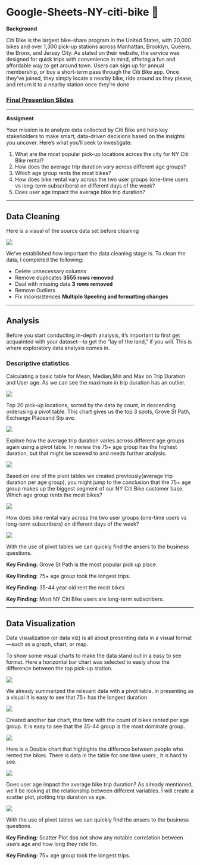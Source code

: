 # Google-Sheets-NY-citi-bike 🚴

**Background** 

 Citi Bike is the largest bike-share program in the United States, with 20,000 bikes and over 1,300 pick-up stations across Manhattan, Brooklyn, Queens, the Bronx, and Jersey City. As stated on their website, the service was designed for quick trips with convenience in mind, offering a fun and affordable way to get around town. Users can sign up for annual membership, or buy a short-term pass through the Citi Bike app. Once they’ve joined, they simply locate a nearby bike, ride around as they please, and return it to a nearby station once they’re done 

### [Final Presention Slides]()

***

**Assigment**

Your mission is to analyze data collected by Citi Bike and help key stakeholders to make smart, data-driven decisions based on the insights you uncover. Here’s what you’ll seek to investigate:

 1. What are the most popular pick-up locations across the city for NY Citi Bike rental?
 2. How does the average trip duration vary across different age groups?
 3. Which age group rents the most bikes?
 4. How does bike rental vary across the two user groups (one-time users vs long-term subscribers) on different days of the week?
 5. Does user age impact the average bike trip duration?
***
## **Data Cleaning** 

Here is a visual of the source data set before cleaning 

<image src="https://github.com/sgreenley/google-sheets-NY-citi-bike/blob/main/assets/Ny%20unclean.png" >

We’ve established how important the data cleaning stage is. To clean the data, I completed the following: 
- Delete unnecessary columns 
- Remove duplicates **3555 rows removed** 
- Deal with missing data **3 rows removed** 
- Remove Outliers
- Fix inconsistences **Multiple Speeling and formatting changes**
***

## **Analysis** 
Before you start conducting in-depth analysis, it’s important to first get acquainted with your dataset—to get the “lay of the land,” if you will. This is where exploratory data analysis comes in.

### Descriptive statistics 

Calculating a basic table for Mean, Median,Min and Max on Trip Duration and User age. As we can see the maximum in trip duration has an outlier. 

<image src="https://github.com/sgreenley/google-sheets-NY-citi-bike/blob/main/assets/Desc%20Stat.png" >

Top 20 pick-up locations, sorted by the data by count, in descending orderusing a pivot table. This chart gives us the top 3 spots, Grove St Path, Exchange Placeand Sip ave. 

<image src="https://github.com/sgreenley/google-sheets-NY-citi-bike/blob/main/assets/Desc%20Count.png" >

Explore how the average trip duration varies across different age groups again using a pivot table. In review the 75+ age group has the highest duration, but that might be scewed to and needs further analysis. 

<image src="https://github.com/sgreenley/google-sheets-NY-citi-bike/blob/main/assets/Desc%20Dur.png" >

Based on one of the pivot tables we created previously(average trip duration per age group), you might jump to the conclusion that the 75+ age group makes up the biggest segment of our NY Citi Bike customer base. Which age group rents the most bikes? 

<image src="https://github.com/sgreenley/google-sheets-NY-citi-bike/blob/main/assets/Desc%20Most.png" >

How does bike rental vary across the two user groups (one-time users vs long-term subscribers) on different days of the week? 

<image src="https://github.com/sgreenley/google-sheets-NY-citi-bike/blob/main/assets/Desc%20Sub.png" >

With the use of pivot tables we can quickly find the ansers to the business questions.

**Key Finding:** Grove St Path is the most popular pick up place.

**Key Finding:** 75+ age group took the longest trips.

**Key Finding:**  35-44 year old rent the most bikes

**Key Finding:**  Most NY Citi Bike users are long-term subscribers. 
***
## **Data Visualization**

Data visualization (or data viz) is all about presenting data in a visual format—such as a graph, chart, or map.

To show some visual charts to make the data stand out in a easy to see format. Here a horizontal bar chart was selected to easly show the difference between the top pick-up station. 

<image src="https://github.com/sgreenley/google-sheets-NY-citi-bike/blob/main/assets/Graph%20top%20.png" >

We already summarized the relevant data with a pivot table, in presenting as a visual it is easy to see that 75+ has the longest duration. 

<image src="https://github.com/sgreenley/google-sheets-NY-citi-bike/blob/main/assets/Graph%20Dur.png" >

 Created another bar chart, this time with the count of bikes rented per age group. It is easy to see that the 35-44 group is the most dominate group. 

 <image src="https://github.com/sgreenley/google-sheets-NY-citi-bike/blob/main/assets/Graph%20Num.png" >

 Here is a Double chart that highlights the differnce between people who rented the bikes. There is data in the table for one time users , it is hard to see. 

 <image src="https://github.com/sgreenley/google-sheets-NY-citi-bike/blob/main/assets/Graph%20Rent.png" >

Does user age impact the average bike trip duration? As already mentioned, we’ll be looking at the relationship between different variables. I will create a scatter plot, plotting trip duration vs age. 

<image src="https://github.com/sgreenley/google-sheets-NY-citi-bike/blob/main/assets/Graph%20Scat.png" >

With the use of pivot tables we can quickly find the ansers to the business questions.

**Key Finding:** Scatter Plot dos not show any notable correlation between users age and how long they ride for. 

**Key Finding:** 75+ age group took the longest trips.